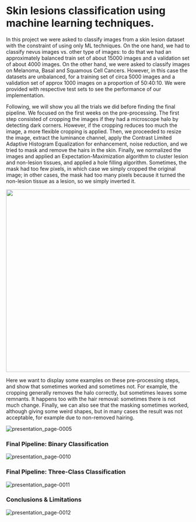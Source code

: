 
# Skin lesions classification using machine learning techniques. 

In this project we were asked to classify images from a skin lesion dataset with the constraint of using only ML techniques. On the one hand, we had to classify nevus images vs. other type of images: to do that we had an approximately balanced train set of about 15000 images and a validation set of about 4000 images. On the other hand, we were asked to classify images on Melanoma, Basal and Squamous Cell Cancers. However, in this case the datasets are unbalanced, for a training set of circa 5000 images and a validation set of approx 1000 images on a proportion of 50:40:10. We were provided with respective test sets to see the performance of our implementation.

Following, we will show you all the trials we did before finding the final pipeline. We focused on the first weeks on the pre-processing. The first step consisted of cropping the images if they had a microscope halo by detecting dark corners. However, if the cropping reduces too much the image, a more flexible cropping is applied. Then, we proceeded to resize the image, extract the luminance channel, apply the Contrast Limited Adaptive Histogram Equalization for enhancement, noise reduction, and we tried to mask and remove the hairs in the skin. Finally, we normalized the images and applied an Expectation-Maximization algorithm to cluster lesion and non-lesion tissues, and applied a hole filling algorithm. Sometimes, the mask had too few pixels, in which case we simply cropped the original image; in other cases, the mask had too many pixels because it turned the non-lesion tissue as a lesion, so we simply inverted it.

<img src="https://github.com/amina-bzd/melanoma_classification/assets/57720297/07f19198-ba4f-4d0d-8868-a9f3cc03c42e" width="800" height="500" />

Here we want to display some examples on these pre-processing steps, and show that sometimes worked and sometimes not. For example, the cropping generally removes the halo correctly, but sometimes leaves some remnants. It happens too with the hair removal: sometimes there is not much change. Finally, we can also see that the masking sometimes worked, although giving some weird shapes, but in many cases the result was not acceptable, for example due to non-removed hairing.

![presentation_page-0005](https://github.com/amina-bzd/melanoma_classification/assets/57720297/620fd6a8-7716-49d0-ac3e-5bfd05452a3a)

### Final Pipeline: Binary Classification

![presentation_page-0010](https://github.com/amina-bzd/melanoma_classification/assets/57720297/eb4c9f92-552b-4b48-9ee3-140a4371c14f)

### Final Pipeline: Three-Class Classification

![presentation_page-0011](https://github.com/amina-bzd/melanoma_classification/assets/57720297/2267cdcf-db6d-4fc9-b82a-350ba66e4605)


### Conclusions & Limitations

![presentation_page-0012](https://github.com/amina-bzd/melanoma_classification/assets/57720297/dd85abe1-ecaa-427e-854f-df875896b675)










